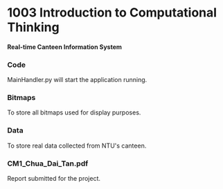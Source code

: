 # 1003 Introduction to Computational Thinking
#### Real-time Canteen Information System

### Code
MainHandler.py will start the application running.

### Bitmaps
To store all bitmaps used for display purposes.

### Data
To store real data collected from NTU's canteen.

### CM1_Chua_Dai_Tan.pdf
Report submitted for the project.
